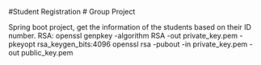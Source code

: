 #Student Registration # Group Project

Spring boot project, get the information of the students based on their ID number.
RSA:
openssl genpkey -algorithm RSA -out private_key.pem -pkeyopt rsa_keygen_bits:4096
openssl rsa -pubout -in private_key.pem -out public_key.pem
